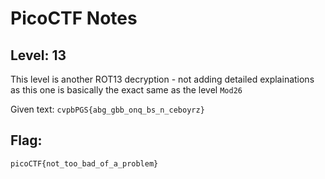 # PicoCTF Notes
## Level: 13

This level is another ROT13 decryption - not adding detailed explainations as this one is basically the exact same as the level `Mod26`

Given text:
`cvpbPGS{abg_gbb_onq_bs_n_ceboyrz}`

## Flag:
``` picoCTF{not_too_bad_of_a_problem} ```